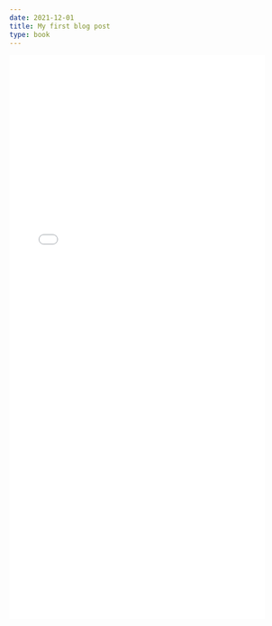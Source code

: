 ```yaml
---
date: 2021-12-01
title: My first blog post
type: book
---
```

<iframe
       src="./<CONVERTED_NOTEBOOK_FILENAME>"
       width="90%"
       height="1000px"
       style="border:none;">
 </iframe>

